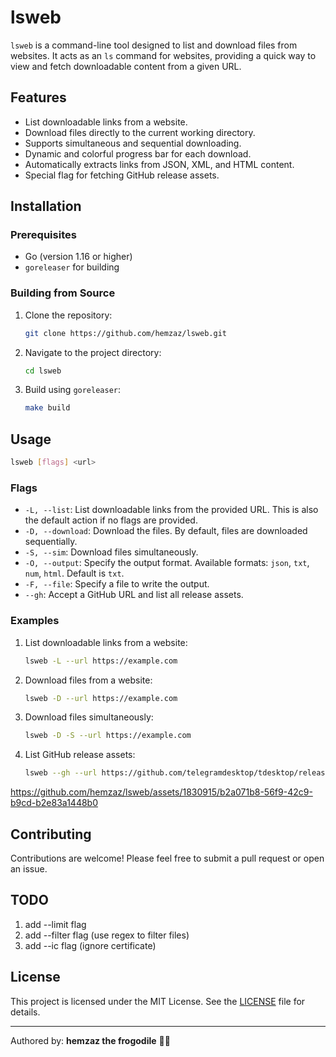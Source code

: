 
# lsweb

`lsweb` is a command-line tool designed to list and download files from websites. It acts as an `ls` command for websites, providing a quick way to view and fetch downloadable content from a given URL.

## Features

- List downloadable links from a website.
- Download files directly to the current working directory.
- Supports simultaneous and sequential downloading.
- Dynamic and colorful progress bar for each download.
- Automatically extracts links from JSON, XML, and HTML content.
- Special flag for fetching GitHub release assets.

## Installation

### Prerequisites

- Go (version 1.16 or higher)
- `goreleaser` for building

### Building from Source

1. Clone the repository:
   ```bash
   git clone https://github.com/hemzaz/lsweb.git
   ```

2. Navigate to the project directory:
   ```bash
   cd lsweb
   ```

3. Build using `goreleaser`:
   ```bash
   make build
   ```

## Usage

```bash
lsweb [flags] <url>
```

### Flags

- `-L, --list`: List downloadable links from the provided URL. This is also the default action if no flags are provided.
- `-D, --download`: Download the files. By default, files are downloaded sequentially.
- `-S, --sim`: Download files simultaneously.
- `-O, --output`: Specify the output format. Available formats: `json`, `txt`, `num`, `html`. Default is `txt`.
- `-F, --file`: Specify a file to write the output.
- `--gh`: Accept a GitHub URL and list all release assets.

### Examples

1. List downloadable links from a website:
   ```bash
   lsweb -L --url https://example.com
   ```

2. Download files from a website:
   ```bash
   lsweb -D --url https://example.com
   ```

3. Download files simultaneously:
   ```bash
   lsweb -D -S --url https://example.com
   ```

4. List GitHub release assets:
   ```bash
   lsweb --gh --url https://github.com/telegramdesktop/tdesktop/releases/tag/v4.8.10
   ```


https://github.com/hemzaz/lsweb/assets/1830915/b2a071b8-56f9-42c9-b9cd-b2e83a1448b0


## Contributing

Contributions are welcome! Please feel free to submit a pull request or open an issue.

## TODO  

1. add --limit flag
2. add --filter flag (use regex to filter files)
3. add --ic flag (ignore certificate)

## License

This project is licensed under the MIT License. See the [LICENSE](LICENSE) file for details.

---
Authored by: **hemzaz the frogodile** 🐸🐊
